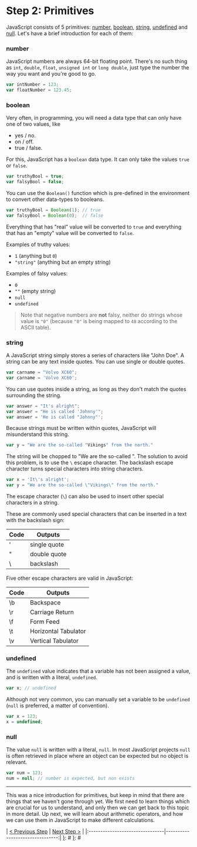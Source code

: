 [{]: <region> (header)
# Step 2: Primitives
[}]: #
[{]: <region> (body)
JavaScript consists of 5 primitives: [number](#number), [boolean](#boolean), [string](#string), [undefined](#undefined) and [null](#null). Let's have a brief introduction for each of them:

### number

JavaScript numbers are always 64-bit floating point. There's no such thing as `int`, `double`, `float`, `unsigned int` or `long double`, just type the number the way you want and you're good to go.

```js
var intNumber = 123;
var floatNumber = 123.45;
```

### boolean

Very often, in programming, you will need a data type that can only have one of two values, like

- yes / no.
- on / off.
- true / false.

For this, JavaScript has a `boolean` data type. It can only take the values `true` or `false`.

```js
var truthyBool = true;
var falsyBool = false;
```

You can use the `Boolean()` function which is pre-defined in the environment to convert other data-types to booleans.

```js
var truthyBool = Boolean(1); // true
var falsyBool = Boolean(0);  // false
```

Everything that has "real" value will be converted to `true` and everything that has an "empty" value will be converted to `false`.

Examples of truthy values:
- `1` (anything but `0`)
- `"string"` (anything but an empty string)

Examples of falsy values:
- `0`
- `""` (empty string)
- `null`
- `undefined`

> Note that negative numbers are **not** falsy, neither do strings whose value is `"0"` (because `"0"` is being mapped to `48` according to the ASCII table).

### string

A JavaScript string simply stores a series of characters like "John Doe". A string can be any text inside quotes. You can use single or double quotes.

```js
var carname = "Volvo XC60";
var carname = 'Volvo XC60';
```

You can use quotes inside a string, as long as they don't match the quotes surrounding the string.

```js
var answer = "It's alright";
var answer = "He is called 'Johnny'";
var answer = 'He is called "Johnny"';
```

Because strings must be written within quotes, JavaScript will misunderstand this string.

```js
var y = "We are the so-called "Vikings" from the north."
```

The string will be chopped to "We are the so-called ". The solution to avoid this problem, is to use the `\` escape character. The backslash escape character turns special characters into string characters.

```js
var x = 'It\'s alright';
var y = "We are the so-called \"Vikings\" from the north."
```

The escape character (`\`) can also be used to insert other special characters in a string.

These are commonly used special characters that can be inserted in a text with the backslash sign:

| **Code** | **Outputs**  |
|----------|--------------|
| \'       | single quote |
| \"       | double quote |
| \\       | backslash    |

Five other escape characters are valid in JavaScript:

| **Code** | **Outputs**          |
|----------|----------------------|
| \b       | Backspace            |
| \r       | Carriage Return      |
| \f       | Form Feed            |
| \t       | Horizontal Tabulator |
| \v       | Vertical Tabulator   |

### undefined

The `undefined` value indicates that a variable has not been assigned a value, and is written with a literal, `undefined`.

```js
var x; // undefined
```

Although not very common, you can manually set a variable to be `undefined` (`null` is preferred, a matter of convention).

```js
var x = 123;
x = undefined;
```

### null

The value `null` is written with a literal, `null`. In most JavaScript projects `null` is often retrieved in place where an object can be expected but no object is relevant.

```js
var num = 123;
num = null; // number is expected, but non exists
```

---

This was a nice introduction for primitives, but keep in mind that there are things that we haven't gone through yet. We first need to learn things which are crucial for us to understand, and only then we can get back to this topic in more detail. Up next, we will learn about arithmetic operators, and how we can use them in JavaScript to make different calculations.

[}]: #
[{]: <region> (footer)
[{]: <helper> (nav_step)
| [< Previous Step](step1.md) | [Next Step >](step3.md) |
|:--------------------------------|--------------------------------:|
[}]: #
[}]: #